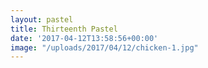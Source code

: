 ```yaml
---
layout: pastel
title: Thirteenth Pastel
date: '2017-04-12T13:58:56+00:00'
image: "/uploads/2017/04/12/chicken-1.jpg"
---
```

